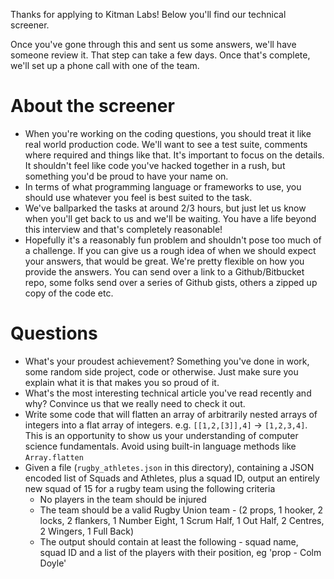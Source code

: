 Thanks for applying to Kitman Labs! Below you'll find our technical screener.

Once you've gone through this and sent us some answers, we'll have someone review it. That step can take a few days. Once that's complete, we'll set up a phone call with one of the team.

# About the screener
- When you're working on the coding questions, you should treat it like real world production code. We'll want to see a test suite, comments where required and things like that. It's important to focus on the details. It shouldn't feel like code you've hacked together in a rush, but something you'd be proud to have your name on.
- In terms of what programming language or frameworks to use, you should use whatever you feel is best suited to the task.
- We've ballparked the tasks at around 2/3 hours, but just let us know when you'll get back to us and we'll be waiting. You have a life beyond this interview and that's completely reasonable!
- Hopefully it's a reasonably fun problem and shouldn't pose too much of a challenge. If you can give us a rough idea of when we should expect your answers, that would be great. We're pretty flexible on how you provide the answers. You can send over a link to a Github/Bitbucket repo, some folks send over a series of Github gists, others a zipped up copy of the code etc.

# Questions
- What's your proudest achievement? Something you've done in work, some random side project, code or otherwise. Just make sure you explain what it is that makes you so proud of it.
- What's the most interesting technical article you've read recently and why? Convince us that we really need to check it out.
- Write some code that will flatten an array of arbitrarily nested arrays of integers into a flat array of integers. e.g. `[[1,2,[3]],4]` -> `[1,2,3,4]`. This is an opportunity to show us your understanding of computer science fundamentals. Avoid using built-in language methods like `Array.flatten`
- Given a file (`rugby_athletes.json` in this directory), containing a JSON encoded list of Squads and Athletes, plus a squad ID, output an entirely new squad of 15 for a rugby team using the following criteria
  - No players in the team should be injured
  - The team should be a valid Rugby Union team - (2 props, 1 hooker, 2 locks, 2 flankers, 1 Number Eight, 1 Scrum Half, 1 Out Half, 2 Centres, 2 Wingers, 1 Full Back)
  - The output should contain at least the following - squad name, squad ID and a list of the players with their position, eg 'prop - Colm Doyle'
